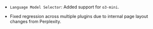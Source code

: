 <items-block data-variant="new">

- `Language Model Selector`: Added support for `o3-mini`.

</items-block>

<items-block data-variant="bug-fix">

- Fixed regression across multiple plugins due to internal page layout changes from Perplexity.

</items-block>
